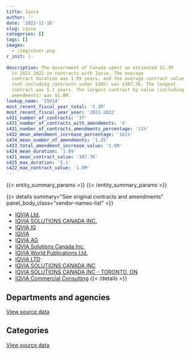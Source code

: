 ```yaml
---
title: Iqvia
author: ''
date: '2022-11-16'
slug: iqvia
categories: []
tags: []
images:
  - /img/cover.png
r_init: |-
  
description: The Government of Canada spent an estimated $2.3M
  in 2021-2022 on contracts with Iqvia. The average
  contract duration was 1.99 years, and the average contract value
  (not including contracts under $10k) was $307.7K. The longest
  contract was 5.1 years. The largest contract by value (including
  amendments) was $1.8M.
lookup_name: 'IQVIA'
most_recent_fiscal_year_total: '2.3M'
most_recent_fiscal_year_year: '2021-2022'
s431_number_of_contracts: '37'
s431_number_of_contracts_with_amendments: '4'
s431_number_of_contracts_amendments_percentage: '11%'
s432_mean_amendment_increase_percentage: '161%'
s434_mean_number_of_amendments: '1.25'
s433_total_amendment_increase_value: '1.6M'
s424_mean_duration: '1.99'
s421_mean_contract_value: '307.7K'
s425_max_duration: '5.1'
s422_max_contract_value: '1.8M'
---
```


<script src="/rmarkdown-libs/htmlwidgets/htmlwidgets.js"></script>
<link href="/rmarkdown-libs/datatables-css/datatables-crosstalk.css" rel="stylesheet" />
<script src="/rmarkdown-libs/datatables-binding/datatables.js"></script>
<script src="/rmarkdown-libs/jquery/jquery-3.6.0.min.js"></script>
<link href="/rmarkdown-libs/dt-core-bootstrap/css/dataTables.bootstrap.min.css" rel="stylesheet" />
<link href="/rmarkdown-libs/dt-core-bootstrap/css/dataTables.bootstrap.extra.css" rel="stylesheet" />
<script src="/rmarkdown-libs/dt-core-bootstrap/js/jquery.dataTables.min.js"></script>
<script src="/rmarkdown-libs/dt-core-bootstrap/js/dataTables.bootstrap.min.js"></script>
<link href="/rmarkdown-libs/crosstalk/css/crosstalk.min.css" rel="stylesheet" />
<script src="/rmarkdown-libs/crosstalk/js/crosstalk.min.js"></script>
<script src="/rmarkdown-libs/htmlwidgets/htmlwidgets.js"></script>
<link href="/rmarkdown-libs/datatables-css/datatables-crosstalk.css" rel="stylesheet" />
<script src="/rmarkdown-libs/datatables-binding/datatables.js"></script>
<script src="/rmarkdown-libs/jquery/jquery-3.6.0.min.js"></script>
<link href="/rmarkdown-libs/dt-core-bootstrap/css/dataTables.bootstrap.min.css" rel="stylesheet" />
<link href="/rmarkdown-libs/dt-core-bootstrap/css/dataTables.bootstrap.extra.css" rel="stylesheet" />
<script src="/rmarkdown-libs/dt-core-bootstrap/js/jquery.dataTables.min.js"></script>
<script src="/rmarkdown-libs/dt-core-bootstrap/js/dataTables.bootstrap.min.js"></script>
<link href="/rmarkdown-libs/crosstalk/css/crosstalk.min.css" rel="stylesheet" />
<script src="/rmarkdown-libs/crosstalk/js/crosstalk.min.js"></script>

{{< entity_summary_params >}}
{{< /entity_summary_params >}}

{{< details summary="See original contracts and amendments" panel_body_class="vendor-names-list" >}}
- [IQVIA Ltd.](https://search.open.canada.ca/en/ct/?sort=contract_value_f%20desc&page=1&search_text=%22IQVIA%20Ltd.%22)
- [IQVIA SOLUTIONS CANADA INC.](https://search.open.canada.ca/en/ct/?sort=contract_value_f%20desc&page=1&search_text=%22IQVIA%20SOLUTIONS%20CANADA%20INC.%22)
- [IQVIA IG](https://search.open.canada.ca/en/ct/?sort=contract_value_f%20desc&page=1&search_text=%22IQVIA%20IG%22)
- [IQVIA](https://search.open.canada.ca/en/ct/?sort=contract_value_f%20desc&page=1&search_text=%22IQVIA%22)
- [IQVIA AG](https://search.open.canada.ca/en/ct/?sort=contract_value_f%20desc&page=1&search_text=%22IQVIA%20AG%22)
- [IQVIA Solutions Canada Inc.](https://search.open.canada.ca/en/ct/?sort=contract_value_f%20desc&page=1&search_text=%22IQVIA%20Solutions%20Canada%20Inc.%22)
- [IQVIA World Publications Ltd.](https://search.open.canada.ca/en/ct/?sort=contract_value_f%20desc&page=1&search_text=%22IQVIA%20World%20Publications%20Ltd.%22)
- [IQVIA LTD](https://search.open.canada.ca/en/ct/?sort=contract_value_f%20desc&page=1&search_text=%22IQVIA%20LTD%22)
- [IQVIA SOLUTIONS CANADA INC](https://search.open.canada.ca/en/ct/?sort=contract_value_f%20desc&page=1&search_text=%22IQVIA%20SOLUTIONS%20CANADA%20INC%22)
- [IQVIA SOLUTIONS CANADA INC - TORONTO, ON](https://search.open.canada.ca/en/ct/?sort=contract_value_f%20desc&page=1&search_text=%22IQVIA%20SOLUTIONS%20CANADA%20INC%20-%20TORONTO%2c%20ON%22)
- [IQVIA Commercial Consulting](https://search.open.canada.ca/en/ct/?sort=contract_value_f%20desc&page=1&search_text=%22IQVIA%20Commercial%20Consulting%22)
{{< /details >}}

## Departments and agencies

<div id="htmlwidget-1" style="width:100%;height:auto;" class="datatables html-widget"></div>
<script type="application/json" data-for="htmlwidget-1">{"x":{"style":"bootstrap","filter":"none","vertical":false,"data":[["<a href=\"/departments/dfatd-maecd/\">Global Affairs Canada<\/a>","<a href=\"/departments/fin/\">Department of Finance Canada<\/a>","<a href=\"/departments/hc-sc/\">Health Canada<\/a>","<a href=\"/departments/ic/\">Innovation, Science and Economic Development Canada<\/a>","<a href=\"/departments/phac-aspc/\">Public Health Agency of Canada<\/a>","<a href=\"/departments/pmprb-cepmb/\">Patented Medicine Prices Review Board Canada<\/a>","<a href=\"/departments/statcan/\">Statistics Canada<\/a>"],[null,129297.86,null,74644.03,null,1134921.82,null],[null,42010.14,null,115698.06,null,1132743.49,null],[153571.97,null,663241.06,73552.7,79803.06,1203650.36,24973],[150200.9,null,632879.86,24742.07,79803.06,1342681.61,24995.6]],"container":"<table class=\"table table-striped table-hover row-border order-column display\">\n  <thead>\n    <tr>\n      <th>Department<\/th>\n      <th>2018-2019<\/th>\n      <th>2019-2020<\/th>\n      <th>2020-2021<\/th>\n      <th>2021-2022<\/th>\n    <\/tr>\n  <\/thead>\n<\/table>","options":{"order":[[4,"desc"]],"pageLength":10,"autoWidth":true,"columnDefs":[{"targets":1,"render":"function(data, type, row, meta) {\n    return type !== 'display' ? data : DTWidget.formatCurrency(data, \"$\", 2, 3, \",\", \".\", true, null);\n  }"},{"targets":2,"render":"function(data, type, row, meta) {\n    return type !== 'display' ? data : DTWidget.formatCurrency(data, \"$\", 2, 3, \",\", \".\", true, null);\n  }"},{"targets":3,"render":"function(data, type, row, meta) {\n    return type !== 'display' ? data : DTWidget.formatCurrency(data, \"$\", 2, 3, \",\", \".\", true, null);\n  }"},{"targets":4,"render":"function(data, type, row, meta) {\n    return type !== 'display' ? data : DTWidget.formatCurrency(data, \"$\", 2, 3, \",\", \".\", true, null);\n  }"},{"width":"16%","targets":[1,2,3,4]},{"className":"dt-right","targets":[1,2,3,4]}],"orderClasses":false}},"evals":["options.columnDefs.0.render","options.columnDefs.1.render","options.columnDefs.2.render","options.columnDefs.3.render"],"jsHooks":[]}</script>
<p class="text-right">
<a href="https://github.com/GoC-Spending/contracts-data/tree/main/data/out/vendors/iqvia/summary_by_fiscal_year_by_department.csv" class="source-data-link btn btn-link">View source data</a>
</p>

## Categories

<div id="htmlwidget-2" style="width:100%;height:auto;" class="datatables html-widget"></div>
<script type="application/json" data-for="htmlwidget-2">{"x":{"style":"bootstrap","filter":"none","vertical":false,"data":[["<a href=\"/categories/other/\">(Other)<\/a>","<a href=\"/categories/professional_services/\">Professional services<\/a>","<a href=\"/categories/information_technology/\">Information technology<\/a>","<a href=\"/categories/human_capital/\">Human capital<\/a>"],[null,12023.2,1025598.22,301242.3],[null,17303.12,1058722.91,214425.65],[141948.1,184747.03,1631228.38,240868.64],[150200.9,205265.09,734032.55,1165804.57]],"container":"<table class=\"table table-striped table-hover row-border order-column display\">\n  <thead>\n    <tr>\n      <th>Category<\/th>\n      <th>2018-2019<\/th>\n      <th>2019-2020<\/th>\n      <th>2020-2021<\/th>\n      <th>2021-2022<\/th>\n    <\/tr>\n  <\/thead>\n<\/table>","options":{"order":[[4,"desc"]],"dom":"t","pageLength":30,"autoWidth":true,"columnDefs":[{"targets":1,"render":"function(data, type, row, meta) {\n    return type !== 'display' ? data : DTWidget.formatCurrency(data, \"$\", 2, 3, \",\", \".\", true, null);\n  }"},{"targets":2,"render":"function(data, type, row, meta) {\n    return type !== 'display' ? data : DTWidget.formatCurrency(data, \"$\", 2, 3, \",\", \".\", true, null);\n  }"},{"targets":3,"render":"function(data, type, row, meta) {\n    return type !== 'display' ? data : DTWidget.formatCurrency(data, \"$\", 2, 3, \",\", \".\", true, null);\n  }"},{"targets":4,"render":"function(data, type, row, meta) {\n    return type !== 'display' ? data : DTWidget.formatCurrency(data, \"$\", 2, 3, \",\", \".\", true, null);\n  }"},{"width":"16%","targets":[1,2,3,4]},{"className":"dt-right","targets":[1,2,3,4]}],"orderClasses":false,"lengthMenu":[10,25,30,50,100]}},"evals":["options.columnDefs.0.render","options.columnDefs.1.render","options.columnDefs.2.render","options.columnDefs.3.render"],"jsHooks":[]}</script>
<p class="text-right">
<a href="https://github.com/GoC-Spending/contracts-data/tree/main/data/out/vendors/iqvia/summary_by_fiscal_year_by_category.csv" class="source-data-link btn btn-link">View source data</a>
</p>
